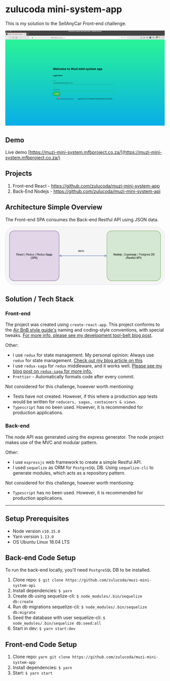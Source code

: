 # zulucoda mini-system-app

This is my solution to the SellAnyCar Front-end challenge.

[![muzi-mini-system](muzi-mini-system.gif)](https://muzi-mini-system.mfbproject.co.za/)

## Demo
Live demo [https://muzi-mini-system.mfbproject.co.za/](https://muzi-mini-system.mfbproject.co.za/)

## Projects
1. Front-end React - https://github.com/zulucoda/muzi-mini-system-app
2. Back-End Nodejs - https://github.com/zulucoda/muzi-mini-system-api

## Architecture Simple Overview
The Front-end SPA consumes the Back-end Restful API using JSON data.

[![muzi-mini-system-simple-architecture](muzi-mini-system-simple-architecture.png)](https://muzi-mini-system.mfbproject.co.za/)

## Solution / Tech Stack
### Front-end
The project was created using `create-react-app`. This project conforms to the [Air BnB style guide's](https://github.com/airbnb/javascript) naming and coding-style conventions, with special tweaks. [For more info, please see my development tool-belt blog post](https://blog.mfbproject.co.za/2019/01/19/my-current-software-development-tool-belt/).

Other:
* I use `redux` for state management. My personal opinion: Always use `redux` for state management. [Check out my blog article on this](https://blog.mfbproject.co.za/2018/03/11/so-you-want-to-know-what-you-should-test-when-using-react/)
* I use `redux-saga` for `redux` middleware, and it works well. [Please see my blog post on `redux-saga` for more info.](https://blog.mfbproject.co.za/2019/01/27/a-deep-dive-into-why-i-use-redux-saga/)
* `Prettier` - Automatically formats code after every commit.

Not considered for this challenge, however worth mentioning:
* Tests have not created. However, if this where a production app tests would be written for `reducers, sagas, containers & views`.
* `Typescript` has no been used. However, it is recommended for production applications.

### Back-end
The node API was generated using the express generator. The node project makes use of the MVC and modular pattern.

Other:
* I use `expressjs` web framework to create a simple Restful API.
* I used `sequelize` as ORM for `PostgreSQL` DB. Using `sequelize-cli` to generate modules, which acts as a repository pattern.

Not considered for this challenge, however worth mentioning:
* `Typescript` has no been used. However, it is recommended for production applications.

---------------------
## Setup Prerequisites
* Node version `v10.15.0`
* Yarn version `1.13.0`
* OS Ubuntu Linux 18.04 LTS


## Back-end Code Setup
To run the back-end locally, you'll need `PostgreSQL` DB to be installed.

1. Clone repo: `$ git clone https://github.com/zulucoda/muzi-mini-system-api`
2. Install dependencies: `$ yarn`
3. Create db using sequelize-cli: `$ node_modules/.bin/sequelize db:create`
4. Run db migrations sequelize-cli: `$ node_modules/.bin/sequelize db:migrate`
5. Seed the database with user sequelize-cli: `$ node_modules/.bin/sequelize db:seed:all`
6. Start in dev: `$ yarn start:dev`



## Front-end Code Setup

1. Clone repo: `yarn git clone https://github.com/zulucoda/muzi-mini-system-app`
2. Install dependencies: `$ yarn`
3. Start: `$ yarn start`
